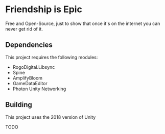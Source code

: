 # Friendship is Epic

Free and Open-Source, just to show that once it's on the internet you can never get rid of it.


## Dependencies

This project requires the following modules:

 - RogoDigital.Libsync
 - Spine
 - AmplifyBloom
 - GameDataEditor
 - Photon Unity Networking

## Building

This project uses the 2018 version of Unity

TODO
